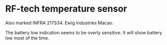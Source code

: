 RF-tech temperature sensor
==========================

Also marked INFRA 217S34.
Ewig Industries Macao.

The battery low indication seems to be overly sensitive. It will show
battery low most of the time.
